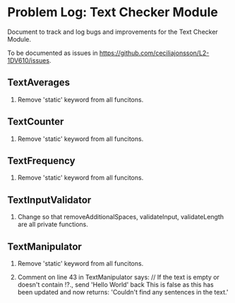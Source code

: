 # Problem Log: Text Checker Module 
Document to track and log bugs and improvements for the Text Checker Module.

To be documented as issues in https://github.com/ceciliajonsson/L2-1DV610/issues.

## TextAverages
1. Remove 'static' keyword from all funcitons.

## TextCounter
1. Remove 'static' keyword from all funcitons.

## TextFrequency
1. Remove 'static' keyword from all funcitons.

## TextInputValidator
1. Change so that removeAdditionalSpaces, validateInput, validateLength are all private functions.

## TextManipulator
1. Remove 'static' keyword from all funcitons.

2. Comment on line 43 in TextManipulator says: // If the text is empty or doesn't contain !?., send 'Hello World' back 
This is false as this has been updated and now returns: 'Couldn\'t find any sentences in the text.'

